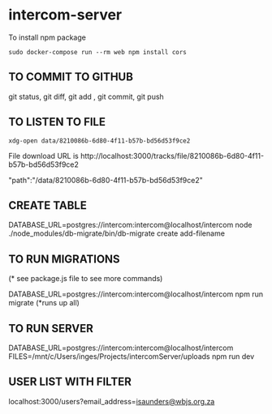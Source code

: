 # intercom-server

To install npm package

    sudo docker-compose run --rm web npm install cors

## TO COMMIT TO GITHUB

git status, git diff, git add <filename>, git commit, git push

## TO LISTEN TO FILE 
    
    xdg-open data/8210086b-6d80-4f11-b57b-bd56d53f9ce2 

File download URL is http://localhost:3000/tracks/file/8210086b-6d80-4f11-b57b-bd56d53f9ce2

"path":"/data/8210086b-6d80-4f11-b57b-bd56d53f9ce2"

## CREATE TABLE

DATABASE_URL=postgres://intercom:intercom@localhost/intercom node ./node_modules/db-migrate/bin/db-migrate create add-filename

## TO RUN MIGRATIONS  

(* see package.js file to see more commands)

DATABASE_URL=postgres://intercom:intercom@localhost/intercom npm run migrate (*runs up all)

## TO RUN SERVER

DATABASE_URL=postgres://intercom:intercom@localhost/intercom FILES=/mnt/c/Users/inges/Projects/intercomServer/uploads npm run dev

## USER LIST WITH FILTER
localhost:3000/users?email_address=isaunders@wbjs.org.za